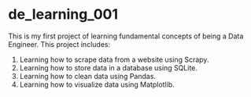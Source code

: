 # de_learning_001

This is my first project of learning fundamental concepts of being a Data Engineer. This project includes:

1. Learning how to scrape data from a website using Scrapy.
2. Learning how to store data in a database using SQLite.
3. Learning how to clean data using Pandas.
4. Learning how to visualize data using Matplotlib.



